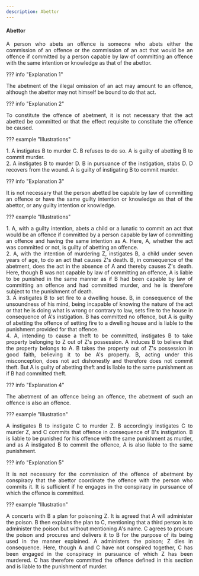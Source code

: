 ```yaml
---
description: Abettor
---
```


#### Abettor
<div style="text-align: justify">

A person who abets an offence is someone who abets either the commission of an offence or the commission of an act that would be an offence if committed by a person capable by law of committing an offence with the same intention or knowledge as that of the abettor.

</div>

??? info "Explanation 1"
    <div style="text-align: justify"> The abetment of the illegal omission of an act may amount to an offence, although the abettor may not himself be bound to do that act.

??? info "Explanation 2"
    <div style="text-align: justify"> To constitute the offence of abetment, it is not necessary that the act abetted be committed or that the effect requisite to constitute the offence be caused.

??? example "Illustrations"
    <div style="text-align: justify"> 1. A instigates B to murder C. B refuses to do so. A is guilty of abetting B to commit murder.
    <div style="text-align: justify"> 2. A instigates B to murder D. B in pursuance of the instigation, stabs D. D recovers from the wound. A is guilty of instigating B to commit murder.

??? info "Explanation 3"
    <div style="text-align: justify"> It is not necessary that the person abetted be capable by law of committing an offence or have the same guilty intention or knowledge as that of the abettor, or any guilty intention or knowledge.

??? example "Illustrations"
    <div style="text-align: justify"> 1. A, with a guilty intention, abets a child or a lunatic to commit an act that would be an offence if committed by a person capable by law of committing an offence and having the same intention as A. Here, A, whether the act was committed or not, is guilty of abetting an offence.
    <div style="text-align: justify"> 2. A, with the intention of murdering Z, instigates B, a child under seven years of age, to do an act that causes Z's death. B, in consequence of the abetment, does the act in the absence of A and thereby causes Z's death. Here, though B was not capable by law of committing an offence, A is liable to be punished in the same manner as if B had been capable by law of committing an offence and had committed murder, and he is therefore subject to the punishment of death.
    <div style="text-align: justify"> 3. A instigates B to set fire to a dwelling house. B, in consequence of the unsoundness of his mind, being incapable of knowing the nature of the act or that he is doing what is wrong or contrary to law, sets fire to the house in consequence of A's instigation. B has committed no offence, but A is guilty of abetting the offence of setting fire to a dwelling house and is liable to the punishment provided for that offence.
    <div style="text-align: justify"> 4. A, intending to cause a theft to be committed, instigates B to take property belonging to Z out of Z's possession. A induces B to believe that the property belongs to A. B takes the property out of Z's possession in good faith, believing it to be A's property. B, acting under this misconception, does not act dishonestly and therefore does not commit theft. But A is guilty of abetting theft and is liable to the same punishment as if B had committed theft.
    
??? info "Explanation 4"
    <div style="text-align: justify"> The abetment of an offence being an offence, the abetment of such an offence is also an offence.

??? example "Illustration"
    <div style="text-align: justify"> A instigates B to instigate C to murder Z. B accordingly instigates C to murder Z, and C commits that offence in consequence of B's instigation. B is liable to be punished for his offence with the same punishment as murder, and as A instigated B to commit the offence, A is also liable to the same punishment.
    
??? info "Explanation 5"
    <div style="text-align: justify"> It is not necessary for the commission of the offence of abetment by conspiracy that the abettor coordinate the offence with the person who commits it. It is sufficient if he engages in the conspiracy in pursuance of which the offence is committed.

??? example "Illustration"
    <div style="text-align: justify"> A concerts with B a plan for poisoning Z. It is agreed that A will administer the poison. B then explains the plan to C, mentioning that a third person is to administer the poison but without mentioning A's name. C agrees to procure the poison and procures and delivers it to B for the purpose of its being used in the manner explained. A administers the poison; Z dies in consequence. Here, though A and C have not conspired together, C has been engaged in the conspiracy in pursuance of which Z has been murdered. C has therefore committed the offence defined in this section and is liable to the punishment of murder.
